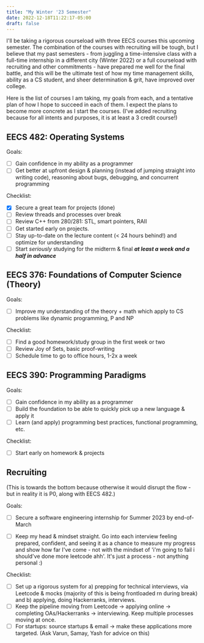 ```yaml
---
title: "My Winter '23 Semester"
date: 2022-12-18T11:22:17-05:00
draft: false
---
```


I'll be taking a rigorous courseload with three EECS courses this upcoming semester. The combination of the courses with recruiting will be tough, but I believe that my past semesters - from juggling a time-intensive class with a full-time internship in a different city (Winter 2022) or a full courseload with recruiting and other commitments - have prepared me well for the final battle, and this will be the ultimate test of how my time management skills, ability as a CS student, and sheer determination & grit, have improved over college. 

Here is the list of courses I am taking, my goals from each, and a tentative plan of how I hope to succeed in each of them. I expect the plans to become more concrete as I start the courses. (I’ve added recruiting because for all intents and purposes, it is at least a 3 credit course!)

## EECS 482: Operating Systems
Goals:
- [ ] Gain confidence in my ability as a programmer
- [ ] Get better at upfront design & planning (instead of jumping straight into writing code), reasoning about bugs, debugging, and concurrent programming

Checklist:
- [x] Secure a great team for projects (done) 
- [ ] Review threads and processes over break
- [ ] Review C++ from 280/281: STL, smart pointers, RAII
- [ ] Get started early on projects.
- [ ] Stay up-to-date on the lecture content (< 24 hours behind!) and optimize for understanding
- [ ] Start *seriously* studying for the midterm & final ***at least a week and a half in advance***

## EECS 376: Foundations of Computer Science (Theory)
Goals:
- [ ] Improve my understanding of the theory + math which apply to CS problems like dynamic programming, P and NP

Checklist:
- [ ] Find a good homework/study group in the first week or two
- [ ] Review Joy of Sets, basic proof-writing
- [ ] Schedule time to go to office hours, 1-2x a week

## EECS 390: Programming Paradigms
Goals:
- [ ] Gain confidence in my ability as a programmer
- [ ] Build the foundation to be able to quickly pick up a new language & apply it
- [ ] Learn (and apply) programming best practices, functional programming, etc.

Checklist:
- [ ] Start early on homework & projects

## Recruiting
(This is towards the bottom because otherwise it would disrupt the flow - but in reality it is P0, along with EECS 482.)

Goals:
- [ ] Secure a software engineering internship for Summer 2023 by end-of-March
- [ ] Keep my head & mindset straight. Go into each interview feeling prepared, confident, and seeing it as a chance to measure my progress and show how far I've come - not with the mindset of 'i'm going to fail i should've done more leetcode ahh'. It's just a process - not anything personal :)


Checklist:
- [ ] Set up a rigorous system for a) prepping for technical interviews, via Leetcode & mocks (majority of this is being frontloaded rn during break) and b) applying, doing Hackerranks, interviews.
- [ ] Keep the pipeline moving from Leetcode -> applying online -> completing OAs/Hackerranks -> interviewing. Keep multiple processes moving at once.
- [ ] For startups: source startups & email -> make these applications more targeted. (Ask Varun, Samay, Yash for advice on this)
